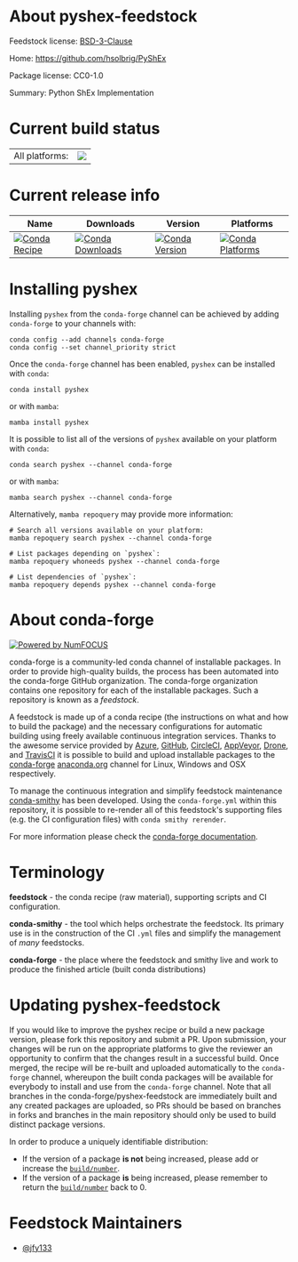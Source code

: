 About pyshex-feedstock
======================

Feedstock license: [BSD-3-Clause](https://github.com/conda-forge/pyshex-feedstock/blob/main/LICENSE.txt)

Home: https://github.com/hsolbrig/PyShEx

Package license: CC0-1.0

Summary: Python ShEx Implementation

Current build status
====================


<table><tr><td>All platforms:</td>
    <td>
      <a href="https://dev.azure.com/conda-forge/feedstock-builds/_build/latest?definitionId=22786&branchName=main">
        <img src="https://dev.azure.com/conda-forge/feedstock-builds/_apis/build/status/pyshex-feedstock?branchName=main">
      </a>
    </td>
  </tr>
</table>

Current release info
====================

| Name | Downloads | Version | Platforms |
| --- | --- | --- | --- |
| [![Conda Recipe](https://img.shields.io/badge/recipe-pyshex-green.svg)](https://anaconda.org/conda-forge/pyshex) | [![Conda Downloads](https://img.shields.io/conda/dn/conda-forge/pyshex.svg)](https://anaconda.org/conda-forge/pyshex) | [![Conda Version](https://img.shields.io/conda/vn/conda-forge/pyshex.svg)](https://anaconda.org/conda-forge/pyshex) | [![Conda Platforms](https://img.shields.io/conda/pn/conda-forge/pyshex.svg)](https://anaconda.org/conda-forge/pyshex) |

Installing pyshex
=================

Installing `pyshex` from the `conda-forge` channel can be achieved by adding `conda-forge` to your channels with:

```
conda config --add channels conda-forge
conda config --set channel_priority strict
```

Once the `conda-forge` channel has been enabled, `pyshex` can be installed with `conda`:

```
conda install pyshex
```

or with `mamba`:

```
mamba install pyshex
```

It is possible to list all of the versions of `pyshex` available on your platform with `conda`:

```
conda search pyshex --channel conda-forge
```

or with `mamba`:

```
mamba search pyshex --channel conda-forge
```

Alternatively, `mamba repoquery` may provide more information:

```
# Search all versions available on your platform:
mamba repoquery search pyshex --channel conda-forge

# List packages depending on `pyshex`:
mamba repoquery whoneeds pyshex --channel conda-forge

# List dependencies of `pyshex`:
mamba repoquery depends pyshex --channel conda-forge
```


About conda-forge
=================

[![Powered by
NumFOCUS](https://img.shields.io/badge/powered%20by-NumFOCUS-orange.svg?style=flat&colorA=E1523D&colorB=007D8A)](https://numfocus.org)

conda-forge is a community-led conda channel of installable packages.
In order to provide high-quality builds, the process has been automated into the
conda-forge GitHub organization. The conda-forge organization contains one repository
for each of the installable packages. Such a repository is known as a *feedstock*.

A feedstock is made up of a conda recipe (the instructions on what and how to build
the package) and the necessary configurations for automatic building using freely
available continuous integration services. Thanks to the awesome service provided by
[Azure](https://azure.microsoft.com/en-us/services/devops/), [GitHub](https://github.com/),
[CircleCI](https://circleci.com/), [AppVeyor](https://www.appveyor.com/),
[Drone](https://cloud.drone.io/welcome), and [TravisCI](https://travis-ci.com/)
it is possible to build and upload installable packages to the
[conda-forge](https://anaconda.org/conda-forge) [anaconda.org](https://anaconda.org/)
channel for Linux, Windows and OSX respectively.

To manage the continuous integration and simplify feedstock maintenance
[conda-smithy](https://github.com/conda-forge/conda-smithy) has been developed.
Using the ``conda-forge.yml`` within this repository, it is possible to re-render all of
this feedstock's supporting files (e.g. the CI configuration files) with ``conda smithy rerender``.

For more information please check the [conda-forge documentation](https://conda-forge.org/docs/).

Terminology
===========

**feedstock** - the conda recipe (raw material), supporting scripts and CI configuration.

**conda-smithy** - the tool which helps orchestrate the feedstock.
                   Its primary use is in the construction of the CI ``.yml`` files
                   and simplify the management of *many* feedstocks.

**conda-forge** - the place where the feedstock and smithy live and work to
                  produce the finished article (built conda distributions)


Updating pyshex-feedstock
=========================

If you would like to improve the pyshex recipe or build a new
package version, please fork this repository and submit a PR. Upon submission,
your changes will be run on the appropriate platforms to give the reviewer an
opportunity to confirm that the changes result in a successful build. Once
merged, the recipe will be re-built and uploaded automatically to the
`conda-forge` channel, whereupon the built conda packages will be available for
everybody to install and use from the `conda-forge` channel.
Note that all branches in the conda-forge/pyshex-feedstock are
immediately built and any created packages are uploaded, so PRs should be based
on branches in forks and branches in the main repository should only be used to
build distinct package versions.

In order to produce a uniquely identifiable distribution:
 * If the version of a package **is not** being increased, please add or increase
   the [``build/number``](https://docs.conda.io/projects/conda-build/en/latest/resources/define-metadata.html#build-number-and-string).
 * If the version of a package **is** being increased, please remember to return
   the [``build/number``](https://docs.conda.io/projects/conda-build/en/latest/resources/define-metadata.html#build-number-and-string)
   back to 0.

Feedstock Maintainers
=====================

* [@jfy133](https://github.com/jfy133/)

